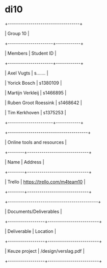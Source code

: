 di10
====

+-----------------------------------+

| Group 10                          |

+----------------------+------------+

| Members              | Student ID |

+----------------------+------------+

| Axel Vugts           |  s.......  |

| Yorick Bosch         |  s1380109  |

| Martijn Verkleij     |  s1466895  |

| Ruben Groot Roessink |  s1468642  |

| Tim Kerkhoven        |  s1375253  |

+----------------------+------------+



+---------------------------------------+

| Online tools and resources            |

+--------+------------------------------+

| Name   | Address                      |

+--------+------------------------------+

| Trello | https://trello.com/m4team10  |

+--------+------------------------------+



+--------------------------------------------+

| Documents/Deliverables                     |

+------------------+-------------------------+

| Deliverable      | Location                |

+------------------+-------------------------+

| Keuze project    | /design/verslag.pdf     |

+------------------+-------------------------+
